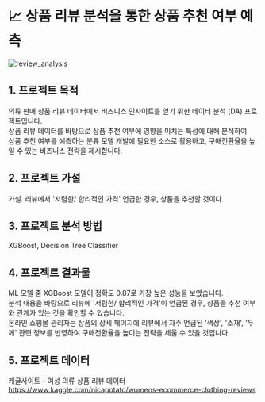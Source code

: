 # 📈 상품 리뷰 분석을 통한 상품 추천 여부 예측
![review_analysis](https://user-images.githubusercontent.com/76485881/145755654-cfeb6d72-9616-4677-a57e-b65e01e5127f.jpeg)

## 1. 프로젝트 목적
의류 판매 상품 리뷰 데이터에서 비즈니스 인사이트를 얻기 위한 데이터 분석 (DA) 프로젝트입니다.</br>
상품 리뷰 데이터를 바탕으로 상품 추천 여부에 영향을 미치는 특성에 대해 분석하여</br>
상품 추천 여부를 예측하는 분류 모델 개발에 필요한 소스로 활용하고, 구매전환율을 높일 수 있는 비즈니스 전략을 제시합니다.

## 2. 프로젝트 가설
가설. 리뷰에서 '저렴한/ 합리적인 가격' 언급한 경우, 상품을 추천할 것이다.</br>

## 3. 프로젝트 분석 방법
XGBoost, Decision Tree Classifier

## 4. 프로젝트 결과물
ML 모델 중 XGBoost 모델이 정확도 0.87로 가장 높은 성능을 보였습니다.</br>
분석 내용을 바탕으로 리뷰에 '저렴한/ 합리적인 가격'이 언급된 경우, 상품을 추천 여부와 관계가 있는 것을 확인할 수 있습니다.</br>
온라인 쇼핑몰 관리자는 상품의 상세 페이지에 리뷰에서 자주 언급된 '색상', '소재', '두께' 관련 정보를 반영하여 구매전환율을 높이는 전략을 세울 수 있을 것입니다.

## 5. 프로젝트 데이터
캐글사이트 - 여성 의류 상품 리뷰 데이터</br>
https://www.kaggle.com/nicapotato/womens-ecommerce-clothing-reviews
